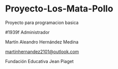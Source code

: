 # Proyecto-Los-Mata-Pollo
Proyecto para programacion basica

#1939f Administrador

Martín Aleandro Hernández Medina

martinhernandez2101@outlook.com

Fundación Educativa Jean Piaget
